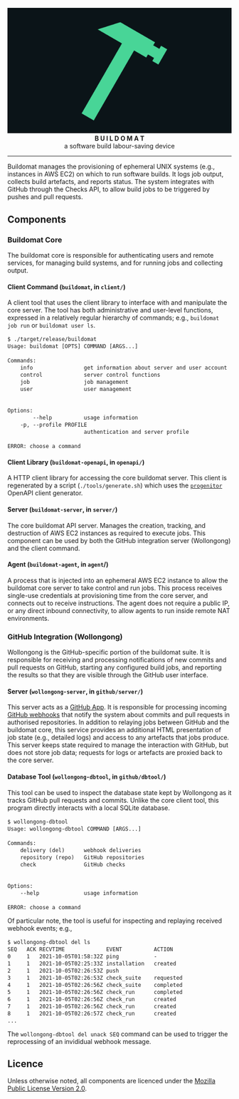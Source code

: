 <p align="center">
<img src="./www/buildomat_wide.png" alt="hammer logo"><br>
<b>B U I L D O M A T</b><br>
a software build labour-saving device<br>
</p>

<hr>

Buildomat manages the provisioning of ephemeral UNIX systems (e.g., instances
in AWS EC2) on which to run software builds.  It logs job output, collects
build artefacts, and reports status.  The system integrates with GitHub through
the Checks API, to allow build jobs to be triggered by pushes and pull
requests.

## Components

### Buildomat Core

The buildomat core is responsible for authenticating users and remote services,
for managing build systems, and for running jobs and collecting output.

#### Client Command (`buildomat`, in `client/`)

A client tool that uses the client library to interface with and manipulate the
core server.  The tool has both administrative and user-level functions,
expressed in a relatively regular hierarchy of commands; e.g., `buildomat job
run` or `buildomat user ls`.

```
$ ./target/release/buildomat
Usage: buildomat [OPTS] COMMAND [ARGS...]

Commands:
    info                get information about server and user account
    control             server control functions
    job                 job management
    user                user management


Options:
        --help          usage information
    -p, --profile PROFILE
                        authentication and server profile

ERROR: choose a command
```

#### Client Library (`buildomat-openapi`, in `openapi/`)

A HTTP client library for accessing the core buildomat server.  This client is
regenerated by a script (`./tools/generate.sh`) which uses the
[`progenitor`](https://github.com/oxidecomputer/progenitor) OpenAPI client
generator.

#### Server (`buildomat-server`, in `server/`)

The core buildomat API server.  Manages the creation, tracking, and destruction
of AWS EC2 instances as required to execute jobs.  This component can be used
by both the GitHub integration server (Wollongong) and the client command.

#### Agent (`buildomat-agent`, in `agent`/)

A process that is injected into an ephemeral AWS EC2 instance to allow the
buildomat core server to take control and run jobs.  This process receives
single-use credentials at provisioning time from the core server, and connects
out to receive instructions.  The agent does not require a public IP, or any
direct inbound connectivity, to allow agents to run inside remote NAT
environments.

### GitHub Integration (Wollongong)

Wollongong is the GitHub-specific portion of the buildomat suite.  It is
responsible for receiving and processing notifications of new commits and pull
requests on GitHub, starting any configured build jobs, and reporting the
results so that they are visible through the GitHub user interface.

#### Server (`wollongong-server`, in `github/server/`)

This server acts as a [GitHub App](https://docs.github.com/en/developers/apps).
It is responsible for processing incoming [GitHub
webhooks](https://docs.github.com/en/developers/webhooks-and-events/webhooks/about-webhooks)
that notify the system about commits and pull requests in authorised
repositories.  In addition to relaying jobs between GitHub and the buildomat
core, this service provides an additional HTML presentation of job state (e.g.,
detailed logs) and access to any artefacts that jobs produce.  This server
keeps state required to manage the interaction with GitHub, but does not store
job data; requests for logs or artefacts are proxied back to the core server.

#### Database Tool (`wollongong-dbtool`, in `github/dbtool/`)

This tool can be used to inspect the database state kept by Wollongong as it
tracks GitHub pull requests and commits.  Unlike the core client tool, this
program directly interacts with a local SQLite database.

```
$ wollongong-dbtool
Usage: wollongong-dbtool COMMAND [ARGS...]

Commands:
    delivery (del)      webhook deliveries
    repository (repo)   GitHub repositories
    check               GitHub checks


Options:
    --help              usage information

ERROR: choose a command
```

Of particular note, the tool is useful for inspecting and replaying received
webhook events; e.g.,

```
$ wollongong-dbtool del ls
SEQ   ACK RECVTIME             EVENT          ACTION
0     1   2021-10-05T01:58:32Z ping           -
1     1   2021-10-05T02:25:33Z installation   created
2     1   2021-10-05T02:26:53Z push
3     1   2021-10-05T02:26:53Z check_suite    requested
4     1   2021-10-05T02:26:56Z check_suite    completed
5     1   2021-10-05T02:26:56Z check_run      completed
6     1   2021-10-05T02:26:56Z check_run      created
7     1   2021-10-05T02:26:56Z check_run      created
8     1   2021-10-05T02:26:57Z check_run      created
...
```

The `wollongong-dbtool del unack SEQ` command can be used to trigger the
reprocessing of an invididual webhook message.

## Licence

Unless otherwise noted, all components are licenced under the [Mozilla Public
License Version 2.0](./LICENSE).
